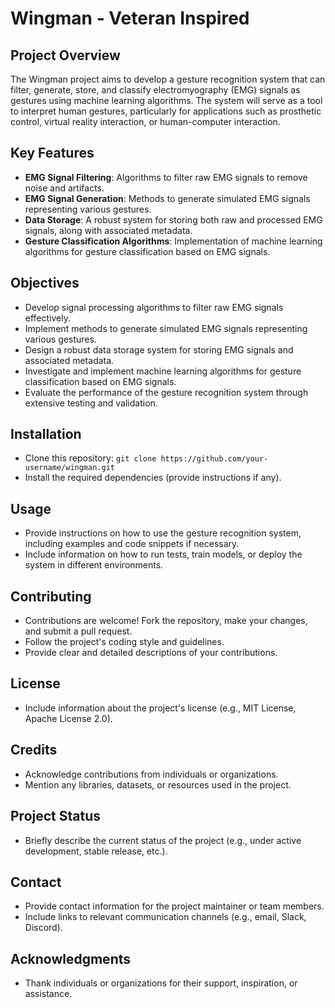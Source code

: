 

# Wingman - Veteran Inspired 

## Project Overview

The Wingman project aims to develop a gesture recognition system that can filter, generate, store, and classify electromyography (EMG) signals as gestures using machine learning algorithms. The system will serve as a tool to interpret human gestures, particularly for applications such as prosthetic control, virtual reality interaction, or human-computer interaction.

## Key Features

- **EMG Signal Filtering**: Algorithms to filter raw EMG signals to remove noise and artifacts.
- **EMG Signal Generation**: Methods to generate simulated EMG signals representing various gestures.
- **Data Storage**: A robust system for storing both raw and processed EMG signals, along with associated metadata.
- **Gesture Classification Algorithms**: Implementation of machine learning algorithms for gesture classification based on EMG signals.

## Objectives

- Develop signal processing algorithms to filter raw EMG signals effectively.
- Implement methods to generate simulated EMG signals representing various gestures.
- Design a robust data storage system for storing EMG signals and associated metadata.
- Investigate and implement machine learning algorithms for gesture classification based on EMG signals.
- Evaluate the performance of the gesture recognition system through extensive testing and validation.

## Installation

- Clone this repository: `git clone https://github.com/your-username/wingman.git`
- Install the required dependencies (provide instructions if any).

## Usage

- Provide instructions on how to use the gesture recognition system, including examples and code snippets if necessary.
- Include information on how to run tests, train models, or deploy the system in different environments.

## Contributing

- Contributions are welcome! Fork the repository, make your changes, and submit a pull request.
- Follow the project's coding style and guidelines.
- Provide clear and detailed descriptions of your contributions.

## License

- Include information about the project's license (e.g., MIT License, Apache License 2.0).

## Credits

- Acknowledge contributions from individuals or organizations.
- Mention any libraries, datasets, or resources used in the project.

## Project Status

- Briefly describe the current status of the project (e.g., under active development, stable release, etc.).

## Contact

- Provide contact information for the project maintainer or team members.
- Include links to relevant communication channels (e.g., email, Slack, Discord).

## Acknowledgments

- Thank individuals or organizations for their support, inspiration, or assistance.

